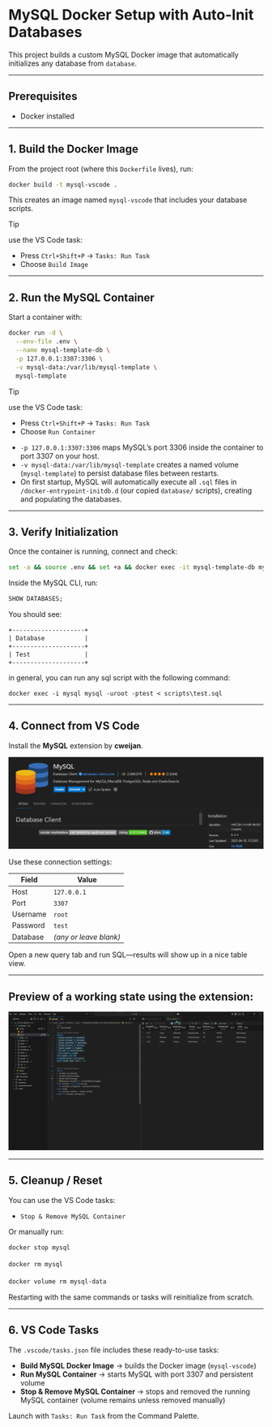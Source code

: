 # MySQL Docker Setup with Auto-Init Databases

This project builds a custom MySQL Docker image that automatically initializes any database from `database`.

---

## Prerequisites

- Docker installed
---

## 1. Build the Docker Image

From the project root (where this `Dockerfile` lives), run:

```bash
docker build -t mysql-vscode .
```

This creates an image named `mysql-vscode` that includes your database scripts.

> [!TIP]
> use the VS Code task:
> - Press `Ctrl+Shift+P` → `Tasks: Run Task`
> - Choose `Build Image`

---

## 2. Run the MySQL Container

Start a container with:

```bash
docker run -d \
  --env-file .env \
  --name mysql-template-db \
  -p 127.0.0.1:3307:3306 \
  -v mysql-data:/var/lib/mysql-template \
  mysql-template
```

> [!TIP]
> use the VS Code task:
> - Press `Ctrl+Shift+P` → `Tasks: Run Task`
> - Choose `Run Container`


- `-p 127.0.0.1:3307:3306` maps MySQL’s port 3306 inside the container to port 3307 on your host.
- `-v mysql-data:/var/lib/mysql-template` creates a named volume (`mysql-template`) to persist database files between restarts.
- On first startup, MySQL will automatically execute all `.sql` files in `/docker-entrypoint-initdb.d` (our copied `database/` scripts), creating and populating the databases.

---

## 3. Verify Initialization

Once the container is running, connect and check:

```bash
set -a && source .env && set +a && docker exec -it mysql-template-db mysql -uroot -p$MYSQL_ROOT_PASSWORD
```

Inside the MySQL CLI, run:

```sql
SHOW DATABASES;
```

You should see:

```
+--------------------+
| Database           |
+--------------------+
| Test               |
+--------------------+
```

in general, you can run any sql script with the following command:

```
docker exec -i mysql mysql -uroot -ptest < scripts\test.sql
```

---

## 4. Connect from VS Code

Install the **MySQL** extension by **cweijan**.

![mysql vscode extension](images/extension.png)

Use these connection settings:

| Field       | Value           |
|-------------|-----------------|
| Host        | `127.0.0.1`     |
| Port        | `3307`          |
| Username    | `root`          |
| Password    | `test`          |
| Database    | *(any or leave blank)* |

Open a new query tab and run SQL—results will show up in a nice table view.

---

## Preview of a working state using the extension:

![preview using mysql extension](images/preview.png)

---

## 5. Cleanup / Reset

You can use the VS Code tasks:

- `Stop & Remove MySQL Container`

Or manually run:

```bash
docker stop mysql

docker rm mysql

docker volume rm mysql-data
```

Restarting with the same commands or tasks will reinitialize from scratch.

---

## 6. VS Code Tasks

The `.vscode/tasks.json` file includes these ready-to-use tasks:

- **Build MySQL Docker Image** → builds the Docker image (`mysql-vscode`)
- **Run MySQL Container** → starts MySQL with port 3307 and persistent volume
- **Stop & Remove MySQL Container** → stops and removed the running MySQL container (volume remains unless removed manually)

Launch with `Tasks: Run Task` from the Command Palette.

